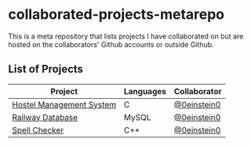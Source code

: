 # collaborated-projects-metarepo
This is a meta repository that lists projects I have collaborated on but are hosted on the collaborators' Github accounts or outside Github.

## List of Projects

| Project     | Languages | Collaborator |
| ----------- | ----------- | ----------- |
| [Hostel Management System](https://github.com/0einstein0/Hostel-Management-System)|C|[@0einstein0](https://github.com/0einstein0)|
| [Railway Database](https://github.com/0einstein0/Railway-Database) | MySQL | [@0einstein0](https://github.com/0einstein0) |
|[Spell Checker](https://github.com/0einstein0/Spell-Checker)|C++| [@0einstein0](https://github.com/0einstein0)|
